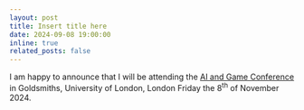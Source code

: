 ```yaml
---
layout: post
title: Insert title here
date: 2024-09-08 19:00:00
inline: true
related_posts: false
---
```

I am happy to announce that I will be attending the [AI and Game Conference](https://www.aiandgamesconference.com/) in Goldsmiths, University of London, London Friday the 8<sup>th</sup> of November 2024.